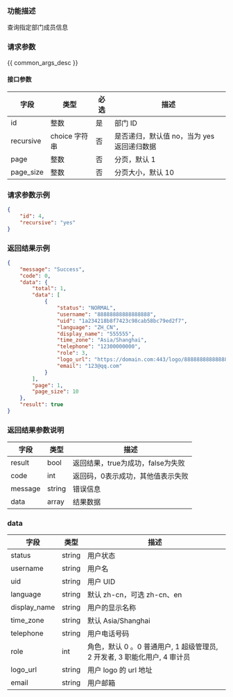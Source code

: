 ### 功能描述

查询指定部门成员信息

### 请求参数

{{ common_args_desc }}


#### 接口参数

| 字段      |  类型      | 必选   |  描述      |
|-----------|------------|--------|------------|
| id | 整数 | 是 | 部门 ID |
| recursive | choice 字符串 | 否 | 是否递归，默认值 no，当为 yes 返回递归数据 |
| page | 整数 | 否 | 分页，默认 1|
| page_size | 整数 | 否 | 分页大小，默认 10|


### 请求参数示例

``` json
{
    "id": 4,
    "recursive": "yes"
}
```

### 返回结果示例

```json
{
    "message": "Success",
    "code": 0,
    "data": {
        "total": 1,
        "data": [
            {
                "status": "NORMAL",
                "username": "88888888888888888",
                "uid": "1a234218b8f7423c98cab58bc79ed2f7",
                "language": "ZH_CN",
                "display_name": "555555",
                "time_zone": "Asia/Shanghai",
                "telephone": "12300000000",
                "role": 3,
                "logo_url": "https://domain.com:443/logo/88888888888888888.png",
                "email": "123@qq.com"
            }
        ],
        "page": 1,
        "page_size": 10
    },
    "result": true
}
```

### 返回结果参数说明

| 字段      | 类型      | 描述      |
|-----------|-----------|-----------|
|result| bool | 返回结果，true为成功，false为失败 |
|code|int|返回码，0表示成功，其他值表示失败|
|message|string|错误信息
|data| array| 结果数据 |

### data
| 字段      | 类型      | 描述      |
|-----------|-----------|-----------|
|status| string| 用户状态 |
|username| string| 用户名 |
|uid| string| 用户 UID |
|language| string| 默认 zh-cn，可选 zh-cn、en |
|display_name| string| 用户的显示名称 |
|time_zone| string| 默认 Asia/Shanghai ||telephone| string| 用户状态 |
|telephone| string| 用户电话号码 |
|role|int| 角色，默认 0 。0 普通用户, 1 超级管理员, 2 开发者, 3 职能化用户, 4 审计员|
|logo_url| string| 用户 logo 的 url 地址 |
|email| string| 用户邮箱 |
